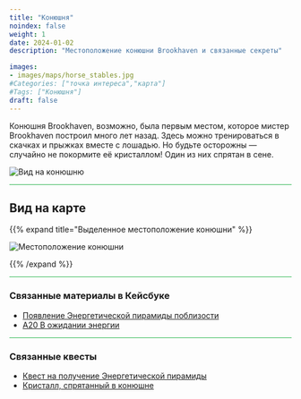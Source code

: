 ```yaml
---
title: "Конюшня"
noindex: false
weight: 1
date: 2024-01-02
description: "Местоположение конюшни Brookhaven и связанные секреты"

images:
- images/maps/horse_stables.jpg
#Categories: ["точка интереса","карта"]
#Tags: ["Конюшня"]
draft: false
--- 
```


Конюшня Brookhaven, возможно, была первым местом, которое мистер Brookhaven построил много лет назад. Здесь можно тренироваться в скачках и прыжках вместе с лошадью. Но будьте осторожны — случайно не покормите её кристаллом! Один из них спрятан в сене.

![Вид на конюшню](/images/maps/horse_stables.jpg)


<hr style="background-color: #28b44c" size=8>

## Вид на карте

{{% expand title="Выделенное местоположение конюшни" %}}

![Местоположение конюшни](/images/maps/horse-stable.webp)

{{% /expand %}}

<hr style="background-color: #28b44c" size=8>

### Связанные материалы в Кейсбуке

- [Появление Энергетической пирамиды поблизости](/casebook/energy_pyramids/#известные-местоположения)
- [A20 В ожидании энергии](/casebook/light_panel/#a20)

<hr style="background-color: #28b44c" size=8>

### Связанные квесты

- [Квест на получение Энергетической пирамиды](/lore/special_tools/energy_pyramid)
- [Кристалл, спрятанный в конюшне](/lore/quests/find_7_crystals)
